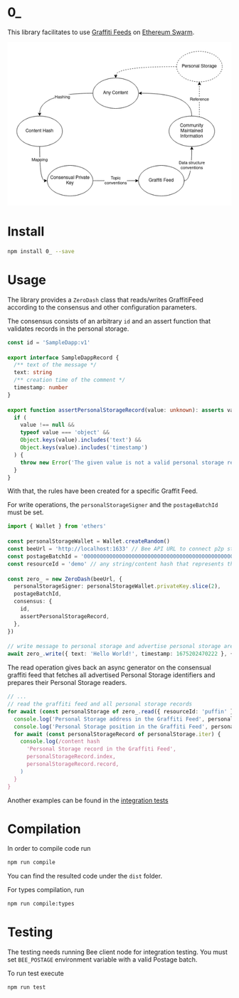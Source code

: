 # 0_

This library facilitates to use [Graffiti Feeds](https://github.com/fairDataSociety/FIPs/blob/master/text/0062-graffiti-feed.md) on [Ethereum Swarm](https://www.ethswarm.org/).

![graffiti-feed-chart](https://github.com/fairDataSociety/FIPs/raw/master/resources/graffiti-feed.png)

# Install

```sh
npm install 0_ --save
```

# Usage

The library provides a `ZeroDash` class that reads/writes GraffitiFeed according to the consensus and other configuration parameters.

The consensus consists of an arbitrary `id` and an assert function that validates records in the personal storage.
```ts
const id = 'SampleDapp:v1'

export interface SampleDappRecord {
  /** text of the message */
  text: string
  /** creation time of the comment */
  timestamp: number
}

export function assertPersonalStorageRecord(value: unknown): asserts value is SampleDappRecord {
  if (
    value !== null &&
    typeof value === 'object' &&
    Object.keys(value).includes('text') &&
    Object.keys(value).includes('timestamp')
  ) {
    throw new Error('The given value is not a valid personal storage record')
  }
}
```

With that, the rules have been created for a specific Graffit Feed.

For write operations, the `personalStorageSigner` and the `postageBatchId` must be set.

```ts
import { Wallet } from 'ethers'

const personalStorageWallet = Wallet.createRandom()
const beeUrl = 'http://localhost:1633' // Bee API URL to connect p2p storage network
const postageBatchId = '0000000000000000000000000000000000000000000000000000000000000000' // 64 chars length Bee Postage Batch Id
const resourceId = 'demo' // any string/content hash that represents the resource to which the Personal Storage record will be associated. 

const zero_ = new ZeroDash(beeUrl, {
  personalStorageSigner: personalStorageWallet.privateKey.slice(2),
  postageBatchId,
  consensus: {
    id,
    assertPersonalStorageRecord,
  },
})

// write message to personal storage and advertise personal storage area in graffiti feed
await zero_.write({ text: 'Hello World!', timestamp: 1675202470222 }, { resourceId })
```

The read operation gives back an async generator on the consensual graffiti feed that fetches all advertised Personal Storage identifiers
and prepares their Personal Storage readers.

```ts
// ...
// read the graffiti feed and all personal storage records
for await (const personalStorage of zero_.read({ resourceId: 'puffin' })) {
  console.log('Personal Storage address in the Graffiti Feed', personalStorage.iaasIdentifier)
  console.log('Personal Storage position in the Graffiti Feed', personalStorage.index)
  for await (const personalStorageRecord of personalStorage.iter) {
    console.log(/content hash
      'Personal Storage record in the Graffiti Feed',
      personalStorageRecord.index,
      personalStorageRecord.record,
    )
  }
}
```

Another examples can be found in the [integration tests](test/integration/index.spec.ts)

# Compilation

In order to compile code run

```sh
npm run compile
```

You can find the resulted code under the `dist` folder.

For types compilation, run

```sh
npm run compile:types
```

# Testing

The testing needs running Bee client node for integration testing.
You must set `BEE_POSTAGE` environment variable with a valid Postage batch.

To run test execute

```sh
npm run test
```

